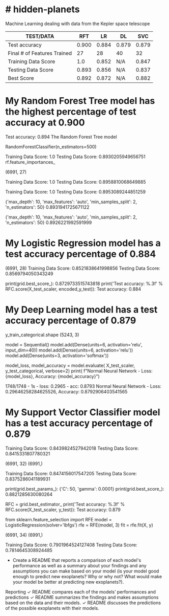 # # hidden-planets
Machine Learning dealing with data from the Kepler space telescope



TEST/DATA| RFT | LR | DL | SVC |
---------|-----|----|----|-----|
Test accuracy| 0.900| 0.884| 0.879| 0.879
Final # of Features Trained | 27 | 28 | 40 | 32 |
Training Data Score | 1.0 | 0.852 | N/A | 0.847 |
Testing Data Score | 0.893 | 0.856 | N/A | 0.837 |
Best Score | 0.892 | 0.872 | N/A | 0.882 |




# My Random Forest Tree model has the highest percentage of test accuracy at 0.900
Test accuracy: 0.894
The Random Forest Tree model 

RandomForestClassifier(n_estimators=500)

Training Data Score: 1.0
Testing Data Score: 0.8930205949656751
 rf.feature_importances_
 
 (6991, 27)
 
Training Data Score: 1.0
Testing Data Score: 0.8958810068649885


Training Data Score: 1.0
Testing Data Score: 0.8953089244851259

{'max_depth': 10, 'max_features': 'auto', 'min_samples_split': 2, 'n_estimators': 50}
0.8931941725671122

{'max_depth': 10, 'max_features': 'auto', 'min_samples_split': 2, 'n_estimators': 50}
0.8926221992591999


# My Logistic Regression model has a test accuracy percentage of 0.884

(6991, 28)
Training Data Score: 0.8521838641998856
Testing Data Score: 0.8569794050343249


print(grid.best_score_): 0.8729733515743818
print('Test accuracy: %.3f' % RFC.score(X_test_scaler, encoded_y_test)): Test accuracy: 0.884


# My Deep Learning model has a test accuracy percentage of 0.879

y_train_categorical.shape (5243, 3)

model = Sequential()
model.add(Dense(units=6, activation='relu', input_dim=40))
model.add(Dense(units=6, activation='relu'))
model.add(Dense(units=3, activation='softmax'))

model_loss, model_accuracy = model.evaluate(
    X_test_scaler, y_test_categorical, verbose=2)
print(
    f"Normal Neural Network - Loss: {model_loss}, Accuracy: {model_accuracy}")

1748/1748 - 1s - loss: 0.2965 - acc: 0.8793
Normal Neural Network - Loss: 0.29646258284625526, Accuracy: 0.8792906403541565



# My Support Vector Classifier model has a test accuracy percentage of 0.879

Training Data Score: 0.8439824527942018
Testing Data Score: 0.8415331807780321


(6991, 32) (6991,)

Training Data Score: 0.8474156017547205
Testing Data Score: 0.8375286041189931

print(grid.best_params_):  {'C': 50, 'gamma': 0.0001}
print(grid.best_score_):    0.8821285630080264

RFC = grid.best_estimator_
print('Test accuracy: %.3f' % RFC.score(X_test_scaler, y_test)):  Test accuracy: 0.879

from sklearn.feature_selection import RFE
model = LogisticRegression(solver='lbfgs')
rfe = RFE(model, 3)
fit = rfe.fit(X, y)


(6991, 34) (6991,)

Training Data Score: 0.7901964524127408
Testing Data Score: 0.7814645308924485

* Create a README that reports a comparison of each model's performance as well as a summary about your findings and 
any assumptions you can make based on your model (is your model good enough to predict new exoplanets? 
Why or why not? What would make your model be better at predicting new exoplanets?).

Reporting
✓ README compares each of
the models’ performances and
predictions
✓ README summarizes the
findings and makes assumptions
based on the data and their
models.
✓ README discusses the
predictions of the possible
exoplanets with their models.
